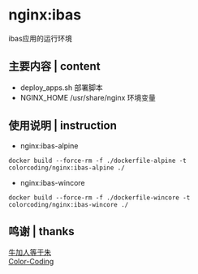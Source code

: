 # nginx:ibas
ibas应用的运行环境

## 主要内容 | content
* deploy_apps.sh                      部署脚本
* NGINX_HOME /usr/share/nginx         环境变量

## 使用说明 | instruction
* nginx:ibas-alpine
~~~
docker build --force-rm -f ./dockerfile-alpine -t colorcoding/nginx:ibas-alpine ./
~~~
* nginx:ibas-wincore
~~~
docker build --force-rm -f ./dockerfile-wincore -t colorcoding/nginx:ibas-wincore ./
~~~

## 鸣谢 | thanks
[牛加人等于朱](http://baike.baidu.com/view/1769.htm "NiurenZhu")<br>
[Color-Coding](http://colorcoding.org/ "咔啦工作室")<br>
